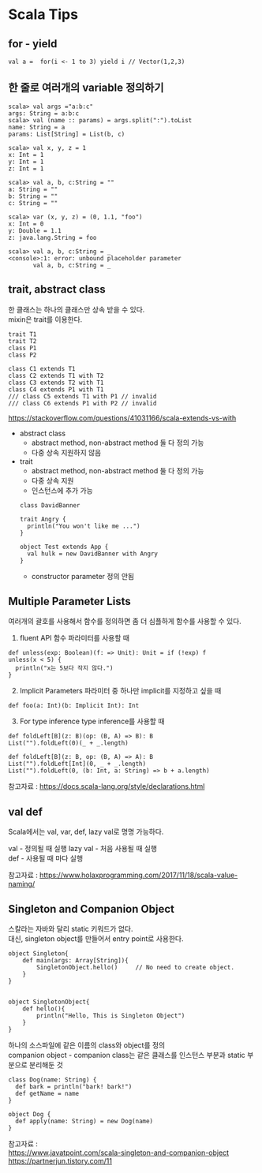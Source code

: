 # Scala Tips

## for - yield
```
val a =  for(i <- 1 to 3) yield i // Vector(1,2,3)
```

## 한 줄로 여러개의 variable 정의하기
```
scala> val args ="a:b:c"
args: String = a:b:c
scala> val (name :: params) = args.split(":").toList
name: String = a
params: List[String] = List(b, c)

scala> val x, y, z = 1
x: Int = 1
y: Int = 1
z: Int = 1

scala> val a, b, c:String = ""
a: String = ""
b: String = ""
c: String = ""

scala> var (x, y, z) = (0, 1.1, "foo")
x: Int = 0
y: Double = 1.1
z: java.lang.String = foo

scala> val a, b, c:String = _
<console>:1: error: unbound placeholder parameter
       val a, b, c:String = _
```

## trait, abstract class
한 클래스는 하나의 클래스만 상속 받을 수 있다.   
mixin은 trait를 이용한다.

```
trait T1
trait T2
class P1
class P2

class C1 extends T1
class C2 extends T1 with T2
class C3 extends T2 with T1
class C4 extends P1 with T1
/// class C5 extends T1 with P1 // invalid
/// class C6 extends P1 with P2 // invalid
```
https://stackoverflow.com/questions/41031166/scala-extends-vs-with


- abstract class
    - abstract method, non-abstract method 둘 다 정의 가능
    - 다중 상속 지원하지 않음
- trait
    - abstract method, non-abstract method 둘 다 정의 가능
    - 다중 상속 지원
    - 인스턴스에 추가 가능
    ```
    class DavidBanner

    trait Angry {
      println("You won't like me ...")
    }

    object Test extends App {
      val hulk = new DavidBanner with Angry
    }
    ```
    - constructor parameter 정의 안됨  



## Multiple Parameter Lists
여러개의 괄호를 사용해서 함수를 정의하면 좀 더 심플하게 함수를 사용할 수 있다.
1. fluent API
함수 파라미터를 사용할 때
```
def unless(exp: Boolean)(f: => Unit): Unit = if (!exp) f
unless(x < 5) {
  println("x는 5보다 작지 않다.")
}
```
2. Implicit Parameters
파라미터 중 하나만 implicit를 지정하고 싶을 때
```
def foo(a: Int)(b: Implicit Int): Int
```
3. For type inference
type inference를 사용할 때
```
def foldLeft[B](z: B)(op: (B, A) => B): B
List("").foldLeft(0)(_ + _.length)
```
```
def foldLeft[B](z: B, op: (B, A) => A): B
List("").foldLeft[Int](0, _ + _.length)
List("").foldLeft(0, (b: Int, a: String) => b + a.length)
```

참고자료 : https://docs.scala-lang.org/style/declarations.html


## val def
Scala에서는 val, var, def, lazy val로 명명 가능하다.

val - 정의될 때 실행
lazy val - 처음 사용될 때 실행  
def - 사용될 때 마다 실행

참고자료 : https://www.holaxprogramming.com/2017/11/18/scala-value-naming/


## Singleton and Companion Object
스칼라는 자바와 달리 static 키워드가 없다.  
대신, singleton object를 만들어서 entry point로 사용한다.


```
object Singleton{  
    def main(args: Array[String]){  
        SingletonObject.hello()     // No need to create object.  
    }  
}  


object SingletonObject{  
    def hello(){  
        println("Hello, This is Singleton Object")  
    }  
}
```

하나의 소스파일에 같은 이름의 class와 object를 정의   
companion object - companion class는 같은 클래스를 인스턴스 부분과 static 부분으로 분리해둔 것

```
class Dog(name: String) {
  def bark = println("bark! bark!")
  def getName = name
}

object Dog {
  def apply(name: String) = new Dog(name)
}
```
참고자료 :   
https://www.javatpoint.com/scala-singleton-and-companion-object  
https://partnerjun.tistory.com/11
